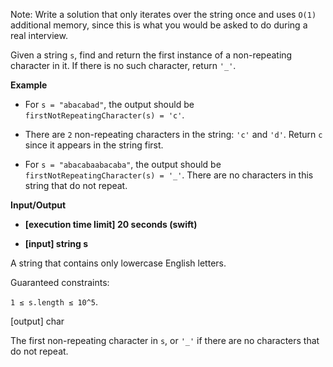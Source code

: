 Note: Write a solution that only iterates over the string once and uses ```O(1)``` additional memory, since this is what you would be asked to do during a real interview.

Given a string ```s```, find and return the first instance of a non-repeating character in it. If there is no such character, return ```'_'```.

**Example**

- For ```s = "abacabad"```, the output should be
```firstNotRepeatingCharacter(s) = 'c'```.

- There are ```2``` non-repeating characters in the string: ```'c'``` and ```'d'```. Return ```c``` since it appears in the string first.

- For ```s = "abacabaabacaba"```, the output should be
```firstNotRepeatingCharacter(s) = '_'```.
There are no characters in this string that do not repeat.

**Input/Output**

- **[execution time limit] 20 seconds (swift)**

- **[input] string s**

A string that contains only lowercase English letters.

Guaranteed constraints:

```1 ≤ s.length ≤ 10^5```.

[output] char

The first non-repeating character in ```s```, or ```'_'``` if there are no characters that do not repeat.
